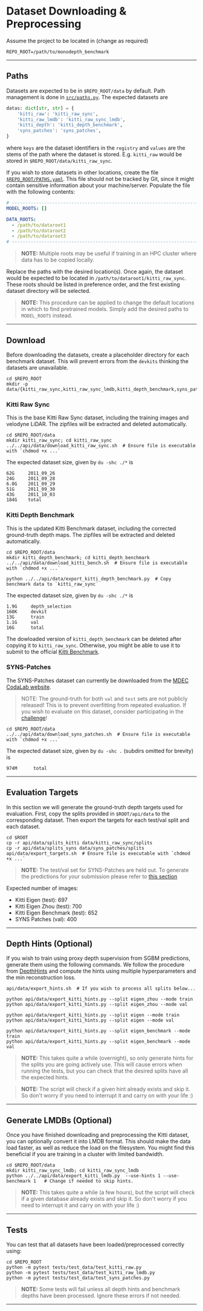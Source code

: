 # Dataset Downloading & Preprocessing

Assume the project to be located in (change as required)
```shell
REPO_ROOT=/path/to/monodepth_benchmark
```

---

## Paths
Datasets are expected to be in `$REPO_ROOT/data` by default.
Path management is done in [`src/paths.py`](../../src/paths.py).
The expected datasets are 
```python
datas: dict[str, str] = {
    'kitti_raw': 'kitti_raw_sync',
    'kitti_raw_lmdb': 'kitti_raw_sync_lmdb',
    'kitti_depth': 'kitti_depth_benchmark',
    'syns_patches': 'syns_patches',
}
```
where `keys` are the dataset identifiers in the `registry` and `values` are the stems of the path where the dataset is stored.
E.g. `kitti_raw` would be stored in `$REPO_ROOT/data/kitti_raw_sync`. 

If you wish to store datasets in other locations, create the file [`$REPO_ROOT/PATHS.yaml`](../../PATHS.yaml).
This file should not be tracked by Git, since it might contain sensitive information about your machine/server.
Populate the file with the following contents:

```yaml
# -----------------------------------------------------------------------------
MODEL_ROOTS: []

DATA_ROOTS:
  - /path/to/dataroot1
  - /path/to/dataroot2
  - /path/to/dataroot3
# -----------------------------------------------------------------------------
```
> **NOTE:** Multiple roots may be useful if training in an HPC cluster where data has to be copied locally.  

Replace the paths with the desired location(s). 
Once again, the dataset would be expected to be located in `/path/to/dataroot1/kitti_raw_sync`.
These roots should be listed in preference order, and the first existing dataset directory will be selected.

> **NOTE:** This procedure can be applied to change the default locations in which to find pretrained models. 
> Simply add the desired paths to `MODEL_ROOTS` instead.

---

## Download
Before downloading the datasets, create a placeholder directory for each benchmark dataset.
This will prevent errors from the `devkits` thinking the datasets are unavailable. 
```shell
cd $REPO_ROOT
mkdir -p data/{kitti_raw_sync,kitti_raw_sync_lmdb,kitti_depth_benchmark,syns_patches}
```

### Kitti Raw Sync
This is the base Kitti Raw Sync dataset, including the training images and velodyne LiDAR.
The zipfiles will be extracted and deleted automatically.
```shell
cd $REPO_ROOT/data
mkdir kitti_raw_sync; cd kitti_raw_sync
../../api/data/download_kitti_raw_sync.sh  # Ensure file is executable with `chdmod +x ...`
```

The expected dataset size, given by `du -shc ./*` is 
```text
62G     2011_09_26
24G     2011_09_28
6.0G    2011_09_29
51G     2011_09_30
43G     2011_10_03
184G    total
```

### Kitti Depth Benchmark 
This is the updated Kitti Benchmark dataset, including the corrected ground-truth depth maps.
The zipfiles will be extracted and deleted automatically.
```shell
cd $REPO_ROOT/data
mkdir kitti_depth_benchmark; cd kitti_depth_benchmark
../../api/data/download_kitti_bench.sh  # Ensure file is executable with `chdmod +x ...`

python ../../api/data/export_kitti_depth_benchmark.py  # Copy benchmark data to `kitti_raw_sync`
```

The expected dataset size, given by `du -shc ./*` is
```text
1.9G     depth_selection
160K     devkit
13G      train
1.1G     val
16G      total
```

The dowloaded version of `kitti_depth_benchmark` can be deleted after copying it to `kitti_raw_sync`.
Otherwise, you might be able to use it to submit to the official [Kitti Benchmark](http://www.cvlibs.net/datasets/kitti/eval_depth.php?benchmark=depth_completion).

### SYNS-Patches
The SYNS-Patches dataset can currently be downloaded from the [MDEC CodaLab website](https://codalab.lisn.upsaclay.fr/competitions/7811#participate-get_starting_kit).

> NOTE: The ground-truth for both `val` and `test` sets are not publicly released! This is to prevent overfitting from repeated evaluation. 
> If you wish to evaluate on this dataset, consider participating in the [challenge](https://codalab.lisn.upsaclay.fr/competitions/7811)!

```shell
cd $REPO_ROOT/data
../../api/data/download_syns_patches.sh  # Ensure file is executable with `chdmod +x ...`
```

The expected dataset size, given by `du -shc .` (subdirs omitted for brevity) is
```text
974M      total
```

---

## Evaluation Targets
In this section we will generate the ground-truth depth targets used for evaluation. 
First, copy the splits provided in `$ROOT/api/data` to the corresponding dataset.
Then export the targets for each test/val split and each dataset.

```shell
cd $ROOT
cp -r api/data/splits_kitti data/kitti_raw_sync/splits
cp -r api/data/splits_syns data/syns_patches/splits
api/data/export_targets.sh  # Ensure file is executable with `chdmod +x ...`
```
> **NOTE:** The test/val set for SYNS-Patches are held out.
> To generate the predictions for your submission please refer to [this section](../eval/README.md#export-predictions)

Expected number of images: 
- Kitti Eigen (test): 697
- Kitti Eigen Zhou (test): 700
- Kitti Eigen Benchmark (test): 652
- SYNS Patches (val): 400

---

## Depth Hints (Optional)
If you wish to train using proxy depth supervision from SGBM predictions, generate them using the following commands.
We follow the procedure from [DepthHints](https://arxiv.org/abs/1909.09051) and compute the hints using multiple hyperparameters and the min reconstruction loss.

```shell
api/data/export_hints.sh  # If you wish to process all splits below...

python api/data/export_kitti_hints.py --split eigen_zhou --mode train
python api/data/export_kitti_hints.py --split eigen_zhou --mode val

python api/data/export_kitti_hints.py --split eigen --mode train
python api/data/export_kitti_hints.py --split eigen --mode val

python api/data/export_kitti_hints.py --split eigen_benchmark --mode train
python api/data/export_kitti_hints.py --split eigen_benchmark --mode val
```

> **NOTE:** This takes quite a while (overnight), so only generate hints for the splits you are going actively use.
> This will cause errors when running the tests, but you can check that the desired splits have all the expected hints.

> **NOTE:** The script will check if a given hint already exists and skip it. 
> So don't worry if you need to interrupt it and carry on with your life :) 

---

## Generate LMDBs (Optional)
Once you have finished downloading and preprocessing the Kitti dataset, you can optionally convert it into LMDB format.
This should make the data load faster, as well as reduce the load on the filesystem. 
You might find this beneficial if you are training in a cluster with limited bandwidth. 

```shell
cd $REPO_ROOT/data
mkdir kitti_raw_sync_lmdb; cd kitti_raw_sync_lmdb
python ../../api/data/export_kitti_lmdb.py  --use-hints 1 --use-benchmark 1   # Change if needed to skip hints.
```

> **NOTE:** This takes quite a while (a few hours), but the script will check if a given database already exists and skip it.
> So don't worry if you need to interrupt it and carry on with your life :)

---

## Tests

You can test that all datasets have been loaded/preprocessed correctly using:
```shell
cd $REPO_ROOT
python -m pytest tests/test_data/test_kitti_raw.py
python -m pytest tests/test_data/test_kitti_raw_lmdb.py
python -m pytest tests/test_data/test_syns_patches.py
```
> **NOTE:** Some tests will fail unless all depth hints and benchmark depths have been processed.
> Ignore these errors if not needed.

---
